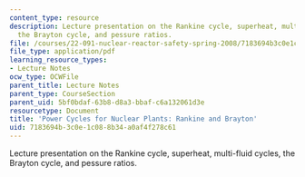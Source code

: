 ```yaml
---
content_type: resource
description: Lecture presentation on the Rankine cycle, superheat, multi-fluid cycles,
  the Brayton cycle, and pessure ratios.
file: /courses/22-091-nuclear-reactor-safety-spring-2008/7183694b3c0e1c088b34a0af4f278c61_MIT22_091S08_lec08.pdf
file_type: application/pdf
learning_resource_types:
- Lecture Notes
ocw_type: OCWFile
parent_title: Lecture Notes
parent_type: CourseSection
parent_uid: 5bf0bdaf-63b8-d8a3-bbaf-c6a132061d3e
resourcetype: Document
title: 'Power Cycles for Nuclear Plants: Rankine and Brayton'
uid: 7183694b-3c0e-1c08-8b34-a0af4f278c61
---
```

Lecture presentation on the Rankine cycle, superheat, multi-fluid cycles, the Brayton cycle, and pessure ratios.

